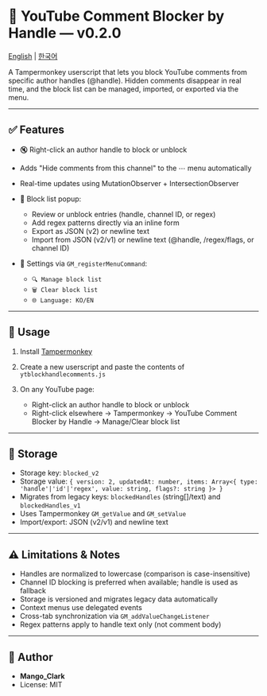 # 📌 YouTube Comment Blocker by Handle — v0.2.0

[English](README.md) | [한국어](나를읽어.md)

A Tampermonkey userscript that lets you block YouTube comments from specific author handles (@handle). Hidden comments disappear in real time, and the block list can be managed, imported, or exported via the menu.

---

## ✅ Features

- 🔇 Right-click an author handle to block or unblock
- Adds "Hide comments from this channel" to the ⋯ menu automatically
- Real-time updates using MutationObserver + IntersectionObserver
- 🔧 Block list popup:

  - Review or unblock entries (handle, channel ID, or regex)
  - Add regex patterns directly via an inline form
  - Export as JSON (v2) or newline text
  - Import from JSON (v2/v1) or newline text (@handle, /regex/flags, or channel ID)
- 📝 Settings via `GM_registerMenuCommand`:

  - `🔍 Manage block list`
  - `🗑️ Clear block list`
  - `🌐 Language: KO/EN`

---

## 🧠 Usage

1. Install [Tampermonkey](https://www.tampermonkey.net/)
2. Create a new userscript and paste the contents of `ytblockhandlecomments.js`
3. On any YouTube page:

   - Right-click an author handle to block or unblock
   - Right-click elsewhere → Tampermonkey → YouTube Comment Blocker by Handle → Manage/Clear block list

---

## 💾 Storage

- Storage key: `blocked_v2`
- Storage value: `{ version: 2, updatedAt: number, items: Array<{ type: 'handle'|'id'|'regex', value: string, flags?: string }> }`
- Migrates from legacy keys: `blockedHandles` (string[]/text) and `blockedHandles_v1`
- Uses Tampermonkey `GM_getValue` and `GM_setValue`
- Import/export: JSON (v2/v1) and newline text

---

## ⚠️ Limitations & Notes

- Handles are normalized to lowercase (comparison is case-insensitive)
- Channel ID blocking is preferred when available; handle is used as fallback
- Storage is versioned and migrates legacy data automatically
- Context menus use delegated events
- Cross-tab synchronization via `GM_addValueChangeListener`
- Regex patterns apply to handle text only (not comment body)

---

## 👤 Author

- **Mango_Clark**
- License: MIT
